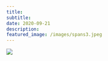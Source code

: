 ```yaml
---
title: 
subtitle: 
date: 2020-09-21
description: 
featured_image: /images/spans3.jpeg
---
```


![](/images/spans3.jpeg)
<!-- {: width="1468" height="844"} -->